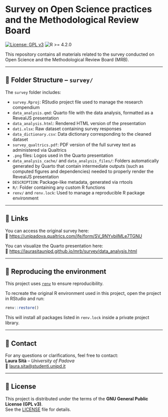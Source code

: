# Survey on Open Science practices and the Methodological Review Board

[![License: GPL v3](https://img.shields.io/badge/License-GPLv3-blue.svg)](LICENSE)
![R >= 4.2.0](https://img.shields.io/badge/R-%3E%3D%204.2.0-blue)

This repository contains all materials related to the survey conducted on Open Science and the Methodological Review Board (MRB).

---

## 📁 Folder Structure – `survey/`

The `survey` folder includes:

- `survey.Rproj`: RStudio project file used to manage the research compendium  
- `data_analysis.qmd`: Quarto file with the data analysis, formatted as a RevealJS presentation  
- `data_analysis.html`: Rendered HTML version of the presentation  
- `dati.xlsx`: Raw dataset containing survey responses  
- `data_dictionary.csv`: Data dictionary corresponding to the cleaned dataset  
- `survey_qualtrics.pdf`: PDF version of the full survey text as administered via Qualtrics  
- `.png` files: Logos used in the Quarto presentation  
- `data_analysis_cache/` and `data_analysis_files/`: Folders automatically generated by Quarto that contain intermediate outputs (such as computed figures and dependencies) needed to properly render the RevealJS presentation  
- `DESCRIPTION`: Package-like metadata, generated via rrtools  
- `R/`: Folder containing any custom R functions  
- `renv/` and `renv.lock`: Used to manage a reproducible R package environment

---

## 📝 Links

You can access the original survey here:  
🔗 https://unipadova.qualtrics.com/jfe/form/SV_9NYvbilMLe7TGNU

You can visualize the Quarto presentation here:  
🔗 https://laurasitaunipd.github.io/mrb/survey/data_analysis.html

---

## 🔁 Reproducing the environment

This project uses [`renv`](https://rstudio.github.io/renv/) to ensure reproducibility.

To recreate the original R environment used in this project, open the project in RStudio and run:

```r
renv::restore()
```

This will install all packages listed in `renv.lock` inside a private project library.

---

## 👤 Contact

For any questions or clarifications, feel free to contact:  
**Laura Sità** – _University of Padova_  
📧 laura.sita@studenti.unipd.it

---

## 📜 License

This project is distributed under the terms of the **GNU General Public License (GPL v3)**.  
See the [LICENSE](LICENSE) file for details.
